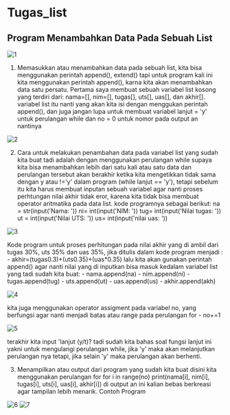 # Tugas_list

## Program Menambahkan Data Pada Sebuah List

![1](https://user-images.githubusercontent.com/115676957/203261283-9f5a3bbe-ec82-4116-ada6-ffe1f28796f3.jpeg)


1. Memasukkan atau menambahkan data pada sebuah list, kita bisa menggunakan perintah append(), extend() tapi untuk program kali ini kita menggunakan perintah append(), karna kita akan menambahkan data satu persatu.
Pertama saya membuat sebuah variabel list kosong yang terdiri dari: nama=[], nim=[], tugas[], uts[], uas[], dan akhir[]. variabel list itu nanti yang akan kita isi dengan menggukan perintah append(), dan juga jangan lupa untuk membuat variabel lanjut = 'y' untuk perulangan while dan no = 0 untuk nomor pada output an nantinya

![2](https://user-images.githubusercontent.com/115676957/203261339-80625d97-bc8d-4990-b32f-a39a0fd97145.jpeg)


2. Cara untuk melakukan penambahan data pada variabel list yang sudah kita buat tadi adalah dengan menggunakan perulangan while supaya kita bisa menambahkan lebih dari satu kali atau satu data dan perulangan tersebut akan berakhir ketika kita mengetikkan tidak sama dengan y atau !='y' dalam program (while lanjut == 'y'), tetapi sebelum itu kita harus membuat inputan sebuah variabel agar nanti proses perhtungan nilai akhir tidak eror, karena kita tidak bisa membuat operator aritmatika pada data list. kode programnya sebagai berikut:
na = str(input('Nama: '))
ni= int(input('NIM: '))
tug= int(input('Nilai tugas: '))
ut = int(input('Nilai UTS: '))
us= int(input('nilai uas: ')) 

![3](https://user-images.githubusercontent.com/115676957/203261407-0810bd5b-e893-4864-a03d-c9a3340b5e65.jpeg)


Kode program untuk proses perhitungan pada nilai akhir yang di ambil dari tugas 30%, uts 35% dan uas 35%, jika ditulis dalam kode program menjadi : - akhir=(tugas0.3)+(uts0.35)+(uas*0.35) lalu kita akan gunakan perintah append() agar nanti nilai yang di inputkan bisa masuk kedalam variabel list yang tadi sudah kita buat: - nama.append(na) - nim.append(ni) - tugas.append(tug) - uts.append(ut) - uas.append(us) - akhir.append(akh)

![4](https://user-images.githubusercontent.com/115676957/203261641-a8d05e1c-43e3-48b6-9a05-f08a72ee9c83.jpeg)


kita juga menggunakan operator assigment pada variabel no, yang berfungsi agar nanti menjadi batas atau range pada perulangan for - no+=1

![5](https://user-images.githubusercontent.com/115676957/203261686-d4d97502-d3d4-49fb-a9ac-ebec15e8a643.jpeg)


terakhir kita input 'lanjut (y/t)? tadi sudah kita bahas soal fungsi lanjut ini yakni untuk mengulangi perulangan while, jika 'y' maka akan melanjutkan perulangan nya tetapi, jika selain 'y' maka perulangan akan berhenti.

3. Menampilkan atau output dari program yang sudah kita buat disini kita menggunakan perulangan for
for i in range(no) print(nama[i], nim[i], tugas[i], uts[i], uas[i], akhir[i]) di output an ini kalian bebas berkreasi agar tampilan lebih menarik.
Contoh Program

![6](https://user-images.githubusercontent.com/115676957/203261764-6cde6708-2247-4013-9ae7-9dc803ca9291.jpeg)
![7](https://user-images.githubusercontent.com/115676957/203261806-2b8ff7d5-b330-4376-90ff-999f832d41bd.jpeg)

